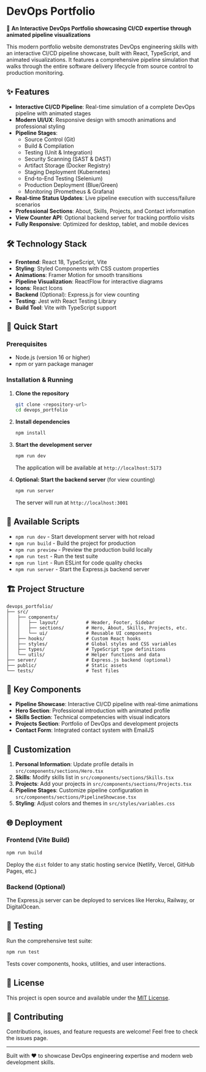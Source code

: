 # DevOps Portfolio

🚀 **An Interactive DevOps Portfolio showcasing CI/CD expertise through animated pipeline visualizations**

This modern portfolio website demonstrates DevOps engineering skills with an interactive CI/CD pipeline showcase, built with React, TypeScript, and animated visualizations. It features a comprehensive pipeline simulation that walks through the entire software delivery lifecycle from source control to production monitoring.

## ✨ Features

- **Interactive CI/CD Pipeline**: Real-time simulation of a complete DevOps pipeline with animated stages
- **Modern UI/UX**: Responsive design with smooth animations and professional styling
- **Pipeline Stages**:
  - Source Control (Git)
  - Build & Compilation
  - Testing (Unit & Integration)
  - Security Scanning (SAST & DAST)
  - Artifact Storage (Docker Registry)
  - Staging Deployment (Kubernetes)
  - End-to-End Testing (Selenium)
  - Production Deployment (Blue/Green)
  - Monitoring (Prometheus & Grafana)
- **Real-time Status Updates**: Live pipeline execution with success/failure scenarios
- **Professional Sections**: About, Skills, Projects, and Contact information
- **View Counter API**: Optional backend server for tracking portfolio visits
- **Fully Responsive**: Optimized for desktop, tablet, and mobile devices

## 🛠️ Technology Stack

- **Frontend**: React 18, TypeScript, Vite
- **Styling**: Styled Components with CSS custom properties
- **Animations**: Framer Motion for smooth transitions
- **Pipeline Visualization**: ReactFlow for interactive diagrams
- **Icons**: React Icons
- **Backend** (Optional): Express.js for view counting
- **Testing**: Jest with React Testing Library
- **Build Tool**: Vite with TypeScript support

## 🚀 Quick Start

### Prerequisites
- Node.js (version 16 or higher)
- npm or yarn package manager

### Installation & Running

1. **Clone the repository**
   ```bash
   git clone <repository-url>
   cd devops_portfolio
   ```

2. **Install dependencies**
   ```bash
   npm install
   ```

3. **Start the development server**
   ```bash
   npm run dev
   ```
   The application will be available at `http://localhost:5173`

4. **Optional: Start the backend server** (for view counting)
   ```bash
   npm run server
   ```
   The server will run at `http://localhost:3001`

## 📜 Available Scripts

- `npm run dev` - Start development server with hot reload
- `npm run build` - Build the project for production
- `npm run preview` - Preview the production build locally
- `npm run test` - Run the test suite
- `npm run lint` - Run ESLint for code quality checks
- `npm run server` - Start the Express.js backend server

## 🏗️ Project Structure

```
devops_portfolio/
├── src/
│   ├── components/
│   │   ├── layout/          # Header, Footer, Sidebar
│   │   ├── sections/        # Hero, About, Skills, Projects, etc.
│   │   └── ui/              # Reusable UI components
│   ├── hooks/               # Custom React hooks
│   ├── styles/              # Global styles and CSS variables
│   ├── types/               # TypeScript type definitions
│   └── utils/               # Helper functions and data
├── server/                  # Express.js backend (optional)
├── public/                  # Static assets
└── tests/                   # Test files
```

## 🎯 Key Components

- **Pipeline Showcase**: Interactive CI/CD pipeline with real-time animations
- **Hero Section**: Professional introduction with animated profile
- **Skills Section**: Technical competencies with visual indicators
- **Projects Section**: Portfolio of DevOps and development projects
- **Contact Form**: Integrated contact system with EmailJS

## 🔧 Customization

1. **Personal Information**: Update profile details in `src/components/sections/Hero.tsx`
2. **Skills**: Modify skills list in `src/components/sections/Skills.tsx`
3. **Projects**: Add your projects in `src/components/sections/Projects.tsx`
4. **Pipeline Stages**: Customize pipeline configuration in `src/components/sections/PipelineShowcase.tsx`
5. **Styling**: Adjust colors and themes in `src/styles/variables.css`

## 🌐 Deployment

### Frontend (Vite Build)
```bash
npm run build
```
Deploy the `dist` folder to any static hosting service (Netlify, Vercel, GitHub Pages, etc.)

### Backend (Optional)
The Express.js server can be deployed to services like Heroku, Railway, or DigitalOcean.

## 🧪 Testing

Run the comprehensive test suite:
```bash
npm run test
```

Tests cover components, hooks, utilities, and user interactions.

## 📄 License

This project is open source and available under the [MIT License](LICENSE).

## 🤝 Contributing

Contributions, issues, and feature requests are welcome! Feel free to check the issues page.

---

Built with ❤️ to showcase DevOps engineering expertise and modern web development skills.

